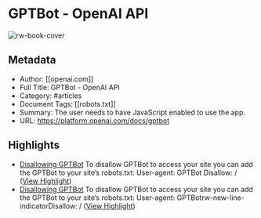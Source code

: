 # GPTBot - OpenAI API

![rw-book-cover](https://platform.openai.com/curl.png)

## Metadata
- Author: [[openai.com]]
- Full Title: GPTBot - OpenAI API
- Category: #articles
- Document Tags: [[robots.txt]] 
- Summary: The user needs to have JavaScript enabled to use the app.
- URL: https://platform.openai.com/docs/gptbot

## Highlights
- [Disallowing GPTBot](https://platform.openai.com/docs/gptbot/disallowing-gptbot)
  To disallow GPTBot to access your site you can add the GPTBot to your site’s robots.txt:
  User-agent: GPTBot
  Disallow: / ([View Highlight](https://read.readwise.io/read/01hv0pjrsr5tyevst2mc065r7m))
- [Disallowing GPTBot](https://platform.openai.com/docs/gptbot/disallowing-gptbot)
  To disallow GPTBot to access your site you can add the GPTBot to your site’s robots.txt:
  User-agent: GPTBotrw-new-line-indicatorDisallow: / ([View Highlight](https://read.readwise.io/read/01hvn917713bfwq2jbrcea5fr9))

